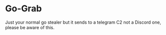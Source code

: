# Go-Grab
Just your normal go stealer but it sends to a telegram C2 not a Discord one, please be aware of this.
